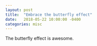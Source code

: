 ```yaml
---
layout: post
title:  "Embrace the butterfly effect"
date:   2018-05-22 10:00:00 -0400
categories: misc
---
```


The butterfly effect is awesome.
